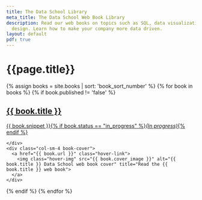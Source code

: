 ```yaml
---
title: The Data School Library
meta_title: The Data School Web Book Library
description: Read our web books on topics such as SQL, data visualization, and dashboard
  design. Learn how to make your company more data driven.
layout: default
pdf: true
---
```

<h1 class="title centered mb-5">{{page.title}}</h1>
{% assign books = site.books | sort: 'book_sort_number' %}
{% for book in books %}
  {% if book.published != 'false' %}<div class="row mb-5">
    <div class="col-sm-8 chapter-info">
      <a href="{{ book.url }}">
        <h2 class="mt-0">{{ book.title }} <i class="fas fa-arrow-right"></i></h2>
        <p>{{ book.snippet }}{% if book.status == "in_progress" %}<em>(In progress)</em>{% endif %}</p>
      </a>

    </div>
    <div class="col-sm-4 book-cover">
      <a href="{{ book.url }}" class="hover-link">
        <img class="hover-img" src="{{ book.cover_image }}" alt="{{ book.title }} Data School web book cover" title="Read the {{ book.title }} web book">
      </a>
    </div>
  </div>{% endif %}
{% endfor %}
